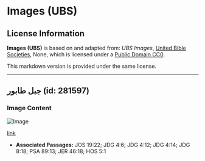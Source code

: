 # Images (UBS)

## License Information

**Images (UBS)** is based on and adapted from: _UBS Images_, [United Bible Societies](https://unitedbiblesocieties.org/), None, which is licensed under a [Public Domain CC0](https://creativecommons.org/public-domain/cc0/).

This markdown version is provided under the same license.



--------------------------------

## جبل طابور (id: 281597)

### Image Content

![Image](https://cdn.aquifer.bible/aquifer-content/resources/Media/WEB-0654_mount_tabor.jpg)

[link](https://cdn.aquifer.bible/aquifer-content/resources/Media/WEB-0654_mount_tabor.jpg)

* **Associated Passages:** JOS 19:22; JDG 4:6; JDG 4:12; JDG 4:14; JDG 8:18; PSA 89:13; JER 46:18; HOS 5:1

